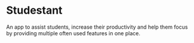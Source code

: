 # Studestant

An app to assist students, increase their productivity and help them focus by providing multiple often used features in one place.

